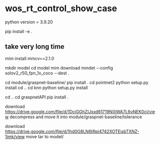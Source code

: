# wos_rt_control_show_case
python version = 3.9.20


pip install -e .

## take very long time
mim install mmcv==2.1.0

mkdir model
cd model
mim download mmdet --config solov2_r50_fpn_1x_coco --dest .

cd module/graspnet-baseline/
pip install .
cd pointnet2
python setup.py install
cd ..
cd knn
python setup.py install

cd ..
cd graspnetAPI
pip install .

download https://drive.google.com/file/d/1DcjGGhZIJsxd61719N0iWA7L6vNEK0ci/view
decompress and move it into module/graspnet-baseline/tolerance

download https://drive.google.com/file/d/1hd0G8LN6tRpi4742XOTEisbTXNZ-1jmk/view
move tar to model/
